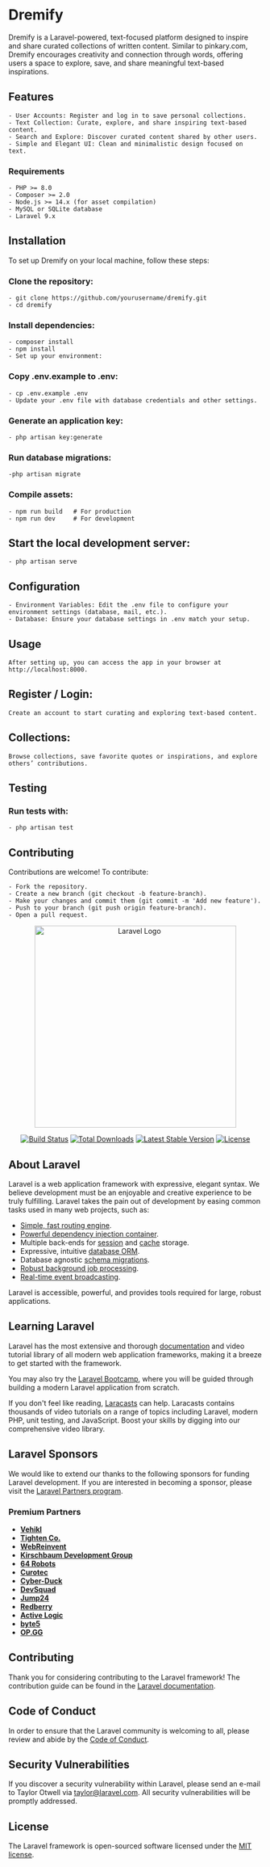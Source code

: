 # Dremify

Dremify is a Laravel-powered, text-focused platform designed to inspire and share curated collections of written content. Similar to pinkary.com, Dremify encourages creativity and connection through words, offering users a space to explore, save, and share meaningful text-based inspirations.

## Features
    - User Accounts: Register and log in to save personal collections.
    - Text Collection: Curate, explore, and share inspiring text-based content.
    - Search and Explore: Discover curated content shared by other users.
    - Simple and Elegant UI: Clean and minimalistic design focused on text.

### Requirements
    - PHP >= 8.0
    - Composer >= 2.0
    - Node.js >= 14.x (for asset compilation)
    - MySQL or SQLite database
    - Laravel 9.x
## Installation
To set up Dremify on your local machine, follow these steps:

### Clone the repository:

    - git clone https://github.com/yourusername/dremify.git
    - cd dremify

### Install dependencies:

    - composer install
    - npm install
    - Set up your environment:

### Copy .env.example to .env:

    - cp .env.example .env
    - Update your .env file with database credentials and other settings.

### Generate an application key:

    - php artisan key:generate

### Run database migrations:
    
    -php artisan migrate

### Compile assets:

    - npm run build   # For production
    - npm run dev     # For development

## Start the local development server:

    - php artisan serve

## Configuration
    - Environment Variables: Edit the .env file to configure your environment settings (database, mail, etc.).
    - Database: Ensure your database settings in .env match your setup.

## Usage
    After setting up, you can access the app in your browser at http://localhost:8000.

## Register / Login: 
    Create an account to start curating and exploring text-based content.

## Collections: 
    Browse collections, save favorite quotes or inspirations, and explore others’ contributions.
## Testing
### Run tests with:

    - php artisan test

## Contributing
Contributions are welcome! To contribute:

    - Fork the repository.
    - Create a new branch (git checkout -b feature-branch).
    - Make your changes and commit them (git commit -m 'Add new feature').
    - Push to your branch (git push origin feature-branch).
    - Open a pull request.


<p align="center"><a href="https://laravel.com" target="_blank"><img src="https://raw.githubusercontent.com/laravel/art/master/logo-lockup/5%20SVG/2%20CMYK/1%20Full%20Color/laravel-logolockup-cmyk-red.svg" width="400" alt="Laravel Logo"></a></p>

<p align="center">
<a href="https://github.com/laravel/framework/actions"><img src="https://github.com/laravel/framework/workflows/tests/badge.svg" alt="Build Status"></a>
<a href="https://packagist.org/packages/laravel/framework"><img src="https://img.shields.io/packagist/dt/laravel/framework" alt="Total Downloads"></a>
<a href="https://packagist.org/packages/laravel/framework"><img src="https://img.shields.io/packagist/v/laravel/framework" alt="Latest Stable Version"></a>
<a href="https://packagist.org/packages/laravel/framework"><img src="https://img.shields.io/packagist/l/laravel/framework" alt="License"></a>
</p>

## About Laravel

Laravel is a web application framework with expressive, elegant syntax. We believe development must be an enjoyable and creative experience to be truly fulfilling. Laravel takes the pain out of development by easing common tasks used in many web projects, such as:

- [Simple, fast routing engine](https://laravel.com/docs/routing).
- [Powerful dependency injection container](https://laravel.com/docs/container).
- Multiple back-ends for [session](https://laravel.com/docs/session) and [cache](https://laravel.com/docs/cache) storage.
- Expressive, intuitive [database ORM](https://laravel.com/docs/eloquent).
- Database agnostic [schema migrations](https://laravel.com/docs/migrations).
- [Robust background job processing](https://laravel.com/docs/queues).
- [Real-time event broadcasting](https://laravel.com/docs/broadcasting).

Laravel is accessible, powerful, and provides tools required for large, robust applications.

## Learning Laravel

Laravel has the most extensive and thorough [documentation](https://laravel.com/docs) and video tutorial library of all modern web application frameworks, making it a breeze to get started with the framework.

You may also try the [Laravel Bootcamp](https://bootcamp.laravel.com), where you will be guided through building a modern Laravel application from scratch.

If you don't feel like reading, [Laracasts](https://laracasts.com) can help. Laracasts contains thousands of video tutorials on a range of topics including Laravel, modern PHP, unit testing, and JavaScript. Boost your skills by digging into our comprehensive video library.

## Laravel Sponsors

We would like to extend our thanks to the following sponsors for funding Laravel development. If you are interested in becoming a sponsor, please visit the [Laravel Partners program](https://partners.laravel.com).

### Premium Partners

- **[Vehikl](https://vehikl.com/)**
- **[Tighten Co.](https://tighten.co)**
- **[WebReinvent](https://webreinvent.com/)**
- **[Kirschbaum Development Group](https://kirschbaumdevelopment.com)**
- **[64 Robots](https://64robots.com)**
- **[Curotec](https://www.curotec.com/services/technologies/laravel/)**
- **[Cyber-Duck](https://cyber-duck.co.uk)**
- **[DevSquad](https://devsquad.com/hire-laravel-developers)**
- **[Jump24](https://jump24.co.uk)**
- **[Redberry](https://redberry.international/laravel/)**
- **[Active Logic](https://activelogic.com)**
- **[byte5](https://byte5.de)**
- **[OP.GG](https://op.gg)**

## Contributing

Thank you for considering contributing to the Laravel framework! The contribution guide can be found in the [Laravel documentation](https://laravel.com/docs/contributions).

## Code of Conduct

In order to ensure that the Laravel community is welcoming to all, please review and abide by the [Code of Conduct](https://laravel.com/docs/contributions#code-of-conduct).

## Security Vulnerabilities

If you discover a security vulnerability within Laravel, please send an e-mail to Taylor Otwell via [taylor@laravel.com](mailto:taylor@laravel.com). All security vulnerabilities will be promptly addressed.

## License

The Laravel framework is open-sourced software licensed under the [MIT license](https://opensource.org/licenses/MIT).
